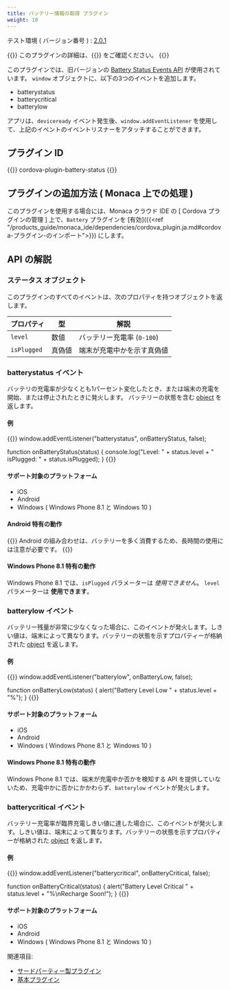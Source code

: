 ```yaml
---
title: バッテリー情報の取得 プラグイン
weight: 10
---
```


テスト環境 ( バージョン番号 ) : [2.0.1](https://github.com/apache/cordova-plugin-battery-status/releases/tag/2.0.1)

{{<note>}}
    このプラグインの詳細は、{{<link title="こちらの原文 ( GitHub )" href="https://github.com/apache/cordova-plugin-battery-status">}} をご確認ください。
{{</note>}}

このプラグインでは、旧バージョンの [Battery Status Events API](http://www.w3.org/TR/2011/WD-battery-status-20110915/) が使用されています。 `window` オブジェクトに、以下の3つのイベントを追加します。

-   batterystatus
-   batterycritical
-   batterylow

アプリは、`deviceready` イベント発生後、`window.addEventListener`
を使用して、上記のイベントのイベントリスナーをアタッチすることができます。

プラグイン ID
-------------

{{<highlight javascript>}}
cordova-plugin-battery-status
{{</highlight>}}

プラグインの追加方法 ( Monaca 上での処理 )
------------------------------------------

このプラグインを使用する場合には、Monaca クラウド IDE の [ Cordova プラグインの管理 ] 上で、`Battery` プラグインを
[有効]({{<ref "/products_guide/monaca_ide/dependencies/cordova_plugin.ja.md#cordova-プラグイン-のインポート">}}) にします。

API の解説
----------

### ステータス オブジェクト

このプラグインのすべてのイベントは、次のプロパティを持つオブジェクトを返します。

プロパティ | 型 | 解説
-----|------|-------------
`level` | 数値 | バッテリー充電率 (`0-100`)
`isPlugged` | 真偽値 | 端末が充電中かを示す真偽値

### batterystatus イベント

バッテリの充電率が少なくとも1パーセント変化したとき、または端末の充電を開始、または停止されたときに発火します。
バッテリーの状態を含む [object](#ステータス-オブジェクト) を返します。

#### 例

{{<highlight javascript>}}
window.addEventListener("batterystatus", onBatteryStatus, false);

function onBatteryStatus(status) {
    console.log("Level: " + status.level + " isPlugged: " + status.isPlugged);
}
{{</highlight>}}

#### サポート対象のプラットフォーム

-   iOS
-   Android
-   Windows ( Windows Phone 8.1 と Windows 10 )

#### Android 特有の動作

{{<warning>}}
Android の組み合わせは、バッテリーを多く消費するため、長時間の使用には注意が必要です。
{{</warning>}}

#### Windows Phone 8.1 特有の動作

Windows Phone 8.1 では、`isPlugged` パラメーターは *使用できません*。
`level` パラメーターは **使用できます**。

### batterylow イベント

バッテリー残量が非常に少なくなった場合に、このイベントが発火します。しきい値は、端末によって異なります。バッテリーの状態を示すプロパティーが格納された [object](#ステータス-オブジェクト) を返します。

#### 例

{{<highlight javascript>}}
window.addEventListener("batterylow", onBatteryLow, false);

function onBatteryLow(status) {
    alert("Battery Level Low " + status.level + "%");
}
{{</highlight>}}

#### サポート対象のプラットフォーム

-   iOS
-   Android
-   Windows ( Windows Phone 8.1 と Windows 10 )

#### Windows Phone 8.1 特有の動作

Windows Phone 8.1 では、端末が充電中か否かを検知する API
を提供していないため、充電中かに否かにかかわらず、`batterylow`
イベントが発火します。

### batterycritical イベント

バッテリー充電率が臨界充電しきい値に達した場合に、このイベントが発火します。しきい値は、端末によって異なります。バッテリーの状態を示すプロパティーが格納された
[object](#ステータス-オブジェクト) を返します。

#### 例

{{<highlight javascript>}}
window.addEventListener("batterycritical", onBatteryCritical, false);

function onBatteryCritical(status) {
    alert("Battery Level Critical " + status.level + "%\nRecharge Soon!");
}
{{</highlight>}}

#### サポート対象のプラットフォーム

-   iOS
-   Android
-   Windows ( Windows Phone 8.1 と Windows 10 )

関連項目:

- [サードパーティー製プラグイン](../../third_party_phonegap/)
- [基本プラグイン](../../cordova_7.1/)
